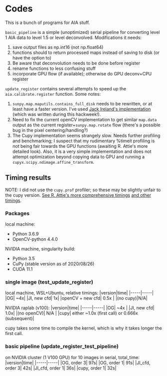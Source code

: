 # Codes
This is a bunch of programs for AIA stuff.

`basic_pipeline` is a simple (unoptimized) serial pipeline for converting level 1 AIA data to level 1.5 or level deconvolved. Modifications it needs:
1. save output files as np.int16 (not np.float64)
2. functions should to return processed maps instead of saving to disk (or have the option to)
3. Be aware that deconvolution needs to be done before register
4. rename functions to less confusing stuff
5. incorporate GPU flow (if available); otherwise do GPU deconv+CPU register

`update_register` contains several attempts to speed up the `aia.calibrate.register` function. Some notes:
1. `sunpy.map.maputils.contains_full_disk` needs to be rewritten, or at least have a faster version. I've used [Jack Ireland's implementation](https://github.com/wafels/sunpy/blob/faster_full_disk/sunpy/map/maputils.py#L149) (which was written during this hackweek!).
2. Need to fix the current openCV implementation to get similar `map.data` output as the current register+`sunpy.map.rotate` flow (there's a possible bug in the pixel centering/handling?)
3. The Cupy implementation seems strangely slow. Needs further profiling and benchmarking; I suspect that my rudimentary %timeit profiling is not being fair towards the GPU functions (awaiting R. Attie's more detailed look). Also, it is a very simple implementation and does not attempt optimization beyond copying data to GPU and running a `cupyx.scipy.ndimage.affine_transform`.

## Timing results
NOTE: I did not use the `cupy.prof` profiler; so these may be slightly unfair to the cupy version. [See R. Attie's more comprehensive timings](https://github.com/WaaallEEE/AIA_acceleration/blob/master/code/Bard/timeit_profiling.ipynb) [and other timings](https://github.com/WaaallEEE/AIA_acceleration/blob/master/code/Bard/cupy_register.ipynb).

### Packages
local machine:
* Python 3.6.9
* OpenCV-python 4.4.0

NVIDIA machine, singularity build:
* Python 3.5
* CuPy (stable version as of 2020/08/26)
* CUDA 11.1

### single image (test_update_register)
local machine, WSL+Ubuntu, relative timings:
|version|time|
|-----|-----|
|OG| ~4x|
|JI, new cfd| 1x|
|openCV + new cfd| 0.5x |
|(no cupy)|N/A|

NVIDIA raplab (v100):
|version|time|
|-----|-----|
|OG| ~4x |
|JI, new cfd| 1.0x|
|(no openCV)| N/A |
|cupy| either ~1.0x (first call) or 0.666x (subsequent)|

cupy takes some time to compile the kernel, which is why it takes longer the first call.

### basic pipeline (update_register_test_pipeline)
on NVIDIA cluster (1 V100 GPU)
for 10 images in serial, total_time:
|version|time|
|-----|-----|
|OG, order 3|  97s|
|OG, order 1|  91s|
|JI_cfd, order 3| 42s|
|JI_cfd, order 1| 36s|
|cupy, order 1| 32s|


